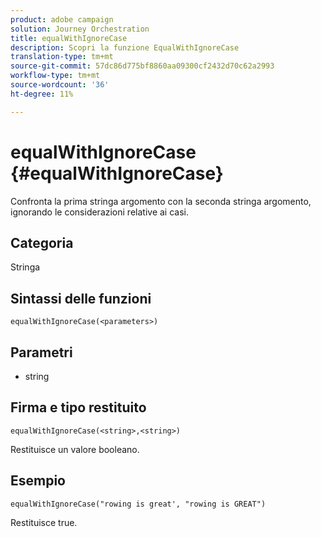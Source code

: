 ```yaml
---
product: adobe campaign
solution: Journey Orchestration
title: equalWithIgnoreCase
description: Scopri la funzione EqualWithIgnoreCase
translation-type: tm+mt
source-git-commit: 57dc86d775bf8860aa09300cf2432d70c62a2993
workflow-type: tm+mt
source-wordcount: '36'
ht-degree: 11%

---
```



# equalWithIgnoreCase {#equalWithIgnoreCase}

Confronta la prima stringa argomento con la seconda stringa argomento, ignorando le considerazioni relative ai casi.

## Categoria

Stringa

## Sintassi delle funzioni

`equalWithIgnoreCase(<parameters>)`

## Parametri

* string

## Firma e tipo restituito

`equalWithIgnoreCase(<string>,<string>)`

Restituisce un valore booleano.

## Esempio

`equalWithIgnoreCase("rowing is great', "rowing is GREAT")`

Restituisce true.

